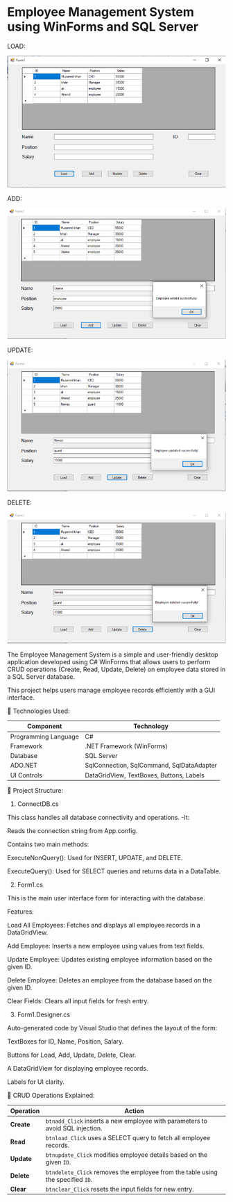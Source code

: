 # Employee Management System using WinForms and SQL Server

LOAD:

![image alt](https://github.com/Muzammil-khan-uni/Employee-Management-System-using-WinForms-and-SQL-Server/blob/main/Output%20SS/LOAD.png)

ADD:

![image alt](https://github.com/Muzammil-khan-uni/Employee-Management-System-using-WinForms-and-SQL-Server/blob/main/Output%20SS/ADD.png)

UPDATE:

![image alt](https://github.com/Muzammil-khan-uni/Employee-Management-System-using-WinForms-and-SQL-Server/blob/main/Output%20SS/UPDATE.png)

DELETE:

 ![image alt](https://github.com/Muzammil-khan-uni/Employee-Management-System-using-WinForms-and-SQL-Server/blob/main/Output%20SS/DELETE.png)

The Employee Management System is a simple and user-friendly desktop application developed using C# WinForms that allows users to perform CRUD operations (Create, Read, Update, Delete) on employee data stored in a SQL Server database.

This project helps users manage employee records efficiently with a GUI interface.

🧰 Technologies Used:

| Component            | Technology                                |
| -------------------- | ----------------------------------------- |
| Programming Language | C#                                        |
| Framework            | .NET Framework (WinForms)                 |
| Database             | SQL Server                                |
| ADO.NET              | SqlConnection, SqlCommand, SqlDataAdapter |
| UI Controls          | DataGridView, TextBoxes, Buttons, Labels  |

📂 Project Structure:

1. ConnectDB.cs

This class handles all database connectivity and operations.
-It:

Reads the connection string from App.config.

Contains two main methods:

ExecuteNonQuery(): Used for INSERT, UPDATE, and DELETE.

ExecuteQuery(): Used for SELECT queries and returns data in a DataTable.

2. Form1.cs

This is the main user interface form for interacting with the database.

Features:

Load All Employees: Fetches and displays all employee records in a DataGridView.

Add Employee: Inserts a new employee using values from text fields.

Update Employee: Updates existing employee information based on the given ID.

Delete Employee: Deletes an employee from the database based on the given ID.

Clear Fields: Clears all input fields for fresh entry.

3. Form1.Designer.cs

Auto-generated code by Visual Studio that defines the layout of the form:

TextBoxes for ID, Name, Position, Salary.

Buttons for Load, Add, Update, Delete, Clear.

A DataGridView for displaying employee records.

Labels for UI clarity.

🔄 CRUD Operations Explained:

| Operation  | Action                                                                          |
| ---------- | ------------------------------------------------------------------------------- |
| **Create** | `btnadd_Click` inserts a new employee with parameters to avoid SQL injection.   |
| **Read**   | `btnload_Click` uses a SELECT query to fetch all employee records.              |
| **Update** | `btnupdate_Click` modifies employee details based on the given `ID`.            |
| **Delete** | `btndelete_Click` removes the employee from the table using the specified `ID`. |
| **Clear**  | `btnclear_Click` resets the input fields for new entry.                         |



